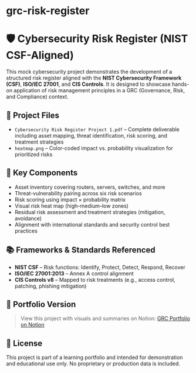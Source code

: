 # grc-risk-register
# 🛡️ Cybersecurity Risk Register (NIST CSF-Aligned)

This mock cybersecurity project demonstrates the development of a structured risk register aligned with the **NIST Cybersecurity Framework (CSF)**, **ISO/IEC 27001**, and **CIS Controls**. It is designed to showcase hands-on application of risk management principles in a GRC (Governance, Risk, and Compliance) context.

## 📁 Project Files
- `Cybersecurity Risk Register Project 1.pdf` – Complete deliverable including asset mapping, threat identification, risk scoring, and treatment strategies
- `heatmap.png` – Color-coded impact vs. probability visualization for prioritized risks

## 🧠 Key Components
- Asset inventory covering routers, servers, switches, and more
- Threat-vulnerability pairing across six risk scenarios
- Risk scoring using impact × probability matrix
- Visual risk heat map (high–medium–low zones)
- Residual risk assessment and treatment strategies (mitigation, avoidance)
- Alignment with international standards and security control best practices

## 📚 Frameworks & Standards Referenced
- **NIST CSF** – Risk functions: Identify, Protect, Detect, Respond, Recover
- **ISO/IEC 27001:2013** – Annex A control alignment
- **CIS Controls v8** – Mapped to risk treatments (e.g., access control, patching, phishing mitigation)
 
## 🔗 Portfolio Version  
> View this project with visuals and summaries on Notion: [GRC Portfolio on Notion](https://relic-flood-d5a.notion.site/GRC-Portfolio-226d8f38bae5805a8cc6d0ca6b3ea999?source=copy_link)

## 🧾 License
This project is part of a learning portfolio and intended for demonstration and educational use only. No proprietary or production data is included.
